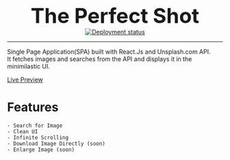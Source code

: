 <div style="text-align: center;">
<span style="text-align: center; font-size : 3rem; font-weight: bold ; " >The Perfect Shot</span> 
<div> <a href="https://theperfectshot.netlify.app/"> <img src="https://api.netlify.com/api/v1/badges/782e922a-8237-4c0a-b5a3-54855857d86b/deploy-status" alt="Deployment status" /> </a>   </div> 
</div>

---

Single Page Application(SPA) built with React.Js and Unsplash.com API. 
<br>
It fetches images and searches from the API and displays it in the minimilastic UI.

<a href="https://theperfectshot.netlify.app/" > Live Preview </a>

# Features
    - Search for Image
    - Clean UI
    - Infinite Scrolling
    - Download Image Directly (soon)
    - Enlarge Image (soon)

